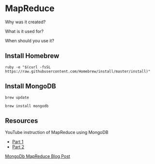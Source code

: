 # MapReduce

Why was it created?

What is it used for?

When should you use it?


## Install Homebrew

```ruby -e "$(curl -fsSL https://raw.githubusercontent.com/Homebrew/install/master/install)"```

## Install MongoDB


```brew update```

```brew install mongodb```

## Resources

YouTube instruction of MapReduce using MongoDB

- [Part 1](https://www.youtube.com/watch?v=WovfjprPD_I)
- [Part 2](https://www.youtube.com/watch?v=oJRQ8J-EDxk)

[MongoDb MapReduce Blog Post](http://thejackalofjavascript.com/mapreduce-in-mongodb/)


